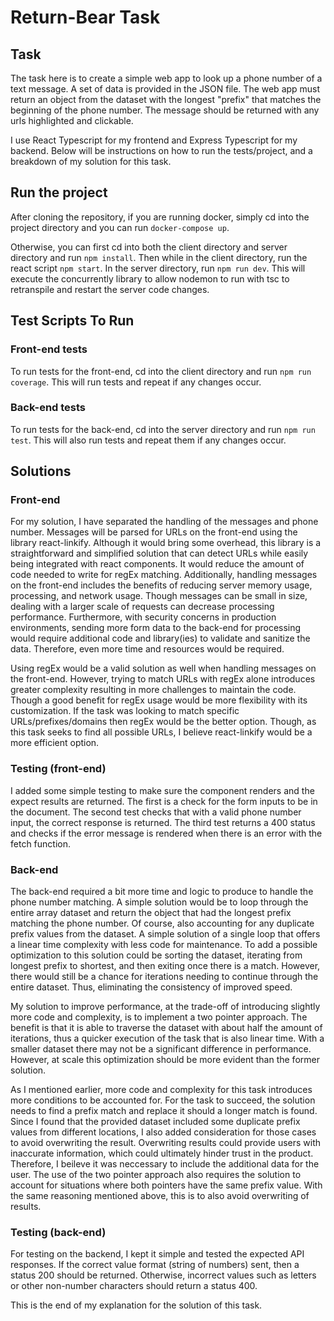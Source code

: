 # Return-Bear Task

## Task

The task here is to create a simple web app to look up a phone number of a text message. A set of data is provided in the JSON file. The web app must return an object from the dataset with the longest "prefix" that matches the beginning of the phone number. The message should be returned with any urls highlighted and clickable. 

I use React Typescript for my frontend and Express Typescript for my backend. Below will be instructions on how to run the tests/project, and a breakdown of my solution for this task.

## Run the project
After cloning the repository, if you are running docker, simply cd into the project directory and you can run `docker-compose up`.

Otherwise, you can first cd into both the client directory and server directory and run `npm install`. Then while in the client directory, run the react script `npm start`. In the server directory, run `npm run dev`. This will execute the concurrently library to allow nodemon to run with tsc to retranspile and restart the server code changes.

## Test Scripts To Run

### Front-end tests
To run tests for the front-end, cd into the client directory and run `npm run coverage`. This will run tests and repeat if any changes occur.

### Back-end tests
To run tests for the back-end, cd into the server directory and run `npm run test`. This will also run tests and repeat them if any changes occur.

## Solutions

### Front-end

For my solution, I have separated the handling of the messages and phone number. Messages will be parsed for URLs on the front-end using the library react-linkify. Although it would bring some overhead, this library is a straightforward and simplified solution that can detect URLs while easily being integrated with react components. It would reduce the amount of code needed to write for regEx matching. Additionally, handling messages on the front-end includes the benefits of reducing server memory usage, processing, and network usage. Though messages can be small in size, dealing with a larger scale of requests can decrease processing performance. Furthermore, with security concerns in production environments, sending more form data to the back-end for processing would require additional code and library(ies) to validate and sanitize the data. Therefore, even more time and resources would be required. 

Using regEx would be a valid solution as well when handling messages on the front-end. However, trying to match URLs with regEx alone introduces greater complexity resulting in more challenges to maintain the code. Though a good benefit for regEx usage would be more flexibility with its customization. If the task was looking to match specific URLs/prefixes/domains then regEx would be the better option. Though, as this task seeks to find all possible URLs, I believe react-linkify would be a more efficient option.

### Testing (front-end)

I added some simple testing to make sure the component renders and the expect results are returned. The first is a check for the form inputs to be in the document. The second test checks that with a valid phone number input, the correct response is returned. The third test returns a 400 status and checks if the error message is rendered when there is an error with the fetch function.

### Back-end
The back-end required a bit more time and logic to produce to handle the phone number matching. A simple solution would be to loop through the entire array dataset and return the object that had the longest prefix matching the phone number. Of course, also accounting for any duplicate prefix values from the dataset. A simple solution of a single loop that offers a linear time complexity with less code for maintenance. To add a possible optimization to this solution could be sorting the dataset, iterating from longest prefix to shortest, and then exiting once there is a match. However, there would still be a chance for iterations needing to continue through the entire dataset. Thus, eliminating the consistency of improved speed.

My solution to improve performance, at the trade-off of introducing slightly more code and complexity, is to implement a two pointer approach. The benefit is that it is able to traverse the dataset with about half the amount of iterations, thus a quicker execution of the task that is also linear time. With a smaller dataset there may not be a significant difference in performance. However, at scale this optimization should be more evident than the former solution.

As I mentioned earlier, more code and complexity for this task introduces more conditions to be accounted for. For the task to succeed, the solution needs to find a prefix match and replace it should a longer match is found. Since I found that the provided dataset included some duplicate prefix values from different locations, I also added consideration for those cases to avoid overwriting the result. Overwriting results could provide users with inaccurate information, which could ultimately hinder trust in the product. Therefore, I beileve it was neccessary to include the additional data for the user. The use of the two pointer approach also requires the solution to account for situations where both pointers have the same prefix value. With the same reasoning mentioned above, this is to also avoid overwriting of results.

### Testing (back-end)

For testing on the backend, I kept it simple and tested the expected API responses. If the correct value format (string of numbers) sent, then a status 200 should be returned. Otherwise, incorrect values such as letters or other non-number characters should return a status 400.

This is the end of my explanation for the solution of this task.